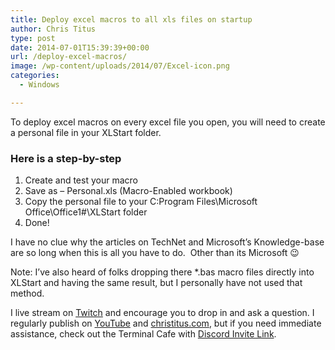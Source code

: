 ```yaml
---
title: Deploy excel macros to all xls files on startup
author: Chris Titus
type: post
date: 2014-07-01T15:39:39+00:00
url: /deploy-excel-macros/
image: /wp-content/uploads/2014/07/Excel-icon.png
categories:
  - Windows

---
```

To deploy excel macros on every excel file you open, you will need to create a personal file in your XLStart folder.<!--more-->

### Here is a step-by-step

  1. Create and test your macro
  2. Save as &#8211; Personal.xls (Macro-Enabled workbook)
  3. Copy the personal file to your C:Program Files\Microsoft Office\Office1#\XLStart folder
  4. Done!

I have no clue why the articles on TechNet and Microsoft&#8217;s Knowledge-base are so long when this is all you have to do.  Other than its Microsoft 😉

Note: I&#8217;ve also heard of folks dropping there *.bas macro files directly into XLStart and having the same result, but I personally have not used that method.

I live stream on [Twitch][1] and encourage you to drop in and ask a question. I regularly publish on [YouTube][2] and [christitus.com][3], but if you need immediate assistance, check out the Terminal Cafe with [Discord Invite Link][4].

 [1]: https://twitch.tv/christitustech
 [2]: https://www.youtube.com/c/ChrisTitusTech
 [3]: https://www.christitus.com/
 [4]: https://www.christitus.com/discord
